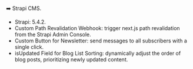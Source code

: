 
➡️ Strapi CMS.
* Strapi: 5.4.2.
* Custom Path Revalidation Webhook: trigger next.js path revalidation from the Strapi Admin Console. 
* Custom Button for Newsletter: send messages to all subscribers with a single click. 
* isUpdated Field for Blog List Sorting: dynamically adjust the order of blog posts, prioritizing newly updated content. 
